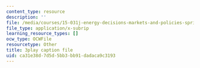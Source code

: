 ```yaml
---
content_type: resource
description: ''
file: /media/courses/15-031j-energy-decisions-markets-and-policies-spring-2012/ca31e38d7d5d5bb3bb91dadaca9c3193_LoXGM05lqKc.vtt
file_type: application/x-subrip
learning_resource_types: []
ocw_type: OCWFile
resourcetype: Other
title: 3play caption file
uid: ca31e38d-7d5d-5bb3-bb91-dadaca9c3193
---
```

